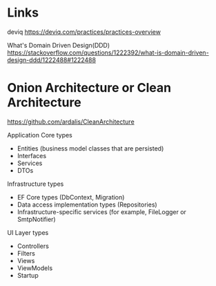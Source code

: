 # Links
deviq https://deviq.com/practices/practices-overview

What's Domain Driven Design(DDD) https://stackoverflow.com/questions/1222392/what-is-domain-driven-design-ddd/1222488#1222488 

# Onion Architecture or Clean Architecture
https://github.com/ardalis/CleanArchitecture

Application Core types
- Entities (business model classes that are persisted)
- Interfaces
- Services
- DTOs

Infrastructure types
- EF Core types (DbContext, Migration)
- Data access implementation types (Repositories)
- Infrastructure-specific services (for example, FileLogger or SmtpNotifier)

UI Layer types
- Controllers
- Filters
- Views
- ViewModels
- Startup
